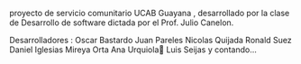 proyecto de servicio comunitario UCAB Guayana , desarrollado por
la clase de Desarrollo de software dictada por el Prof. Julio Canelon.

Desarrolladores :
 Oscar Bastardo
 Juan Pareles
 Nicolas Quijada 
 Ronald Suez
 Daniel Iglesias
 Mireya Orta
 Ana Urquiola
 Luis Seijas
 y contando...



